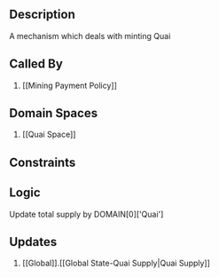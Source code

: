 ## Description

A mechanism which deals with minting Quai
## Called By
1. [[Mining Payment Policy]]
## Domain Spaces
1. [[Quai Space]]
## Constraints
## Logic
Update total supply by DOMAIN[0]['Quai']

## Updates

1. [[Global]].[[Global State-Quai Supply|Quai Supply]]
